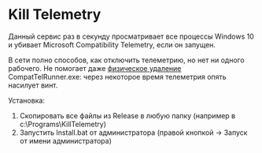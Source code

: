 # Kill Telemetry

Данный сервис раз в секунду просматривает все процессы Windows 10 и убивает Microsoft Compatibility Telemetry, если он запущен.

В сети полно способов, как отключить телеметрию, но нет ни одного рабочего. Не помогает даже [физическое удаление](https://www.youtube.com/watch?v=yEOsQdTfPEY)
CompatTelRunner.exe: через некоторое время телеметрия опять насилует винт.

Установка:
1) Скопировать все файлы из Release в любую папку (например в c:\Programs\KillTelemetry\)
2) Запустить Install.bat от администратора (правой кнопкой -> Запуск от имени администратора)
